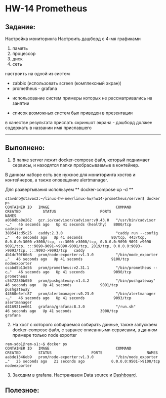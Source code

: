 # **HW-14 Prometheus** 

## **Задание:**
Настройка мониторинга
Настроить дашборд с 4-мя графиками
1) память
2) процессор
3) диск
4) сеть

настроить на одной из систем
- zabbix (использовать screen (комплексный экран))
- prometheus - grafana

* использование систем примеры которых не рассматривались на занятии
- список возможных систем был приведен в презентации

в качестве результата прислать скриншот экрана - дашборд должен содержать в названии имя приславшего

---

## **Выполнено:**


1. В папке server лежит docker-compose файл, который поднимает сервисы, и находятся папки пробрасываемые в контейнер.

В данном наборе есть все нужное для мониторинга хостов и контейнеров, а также оповещение alertmanager.

Для развертывания используем ** docker-compose up -d ** 

```
stavdnb@stavos2:~/linux-hw-new/linux-hw/hw14-prometheus/server$ docker ps
CONTAINER ID   IMAGE                              COMMAND                  CREATED          STATUS                    PORTS                                                                                                                                                                            NAMES
a068dba8e262   gcr.io/cadvisor/cadvisor:v0.43.0   "/usr/bin/cadvisor -…"   46 seconds ago   Up 41 seconds (healthy)   8080/tcp                                                                                                                                                                         cadvisor
380541cd5c25   caddy:2.3.0                        "caddy run --config …"   46 seconds ago   Up 41 seconds             80/tcp, 443/tcp, 0.0.0.0:3000->3000/tcp, :::3000->3000/tcp, 0.0.0.0:9090-9091->9090-9091/tcp, :::9090-9091->9090-9091/tcp, 2019/tcp, 0.0.0.0:9093->9093/tcp, :::9093->9093/tcp   caddy
4b1dc70f60e8   prom/node-exporter:v1.3.0          "/bin/node_exporter …"   46 seconds ago   Up 41 seconds             9100/tcp                                                                                                                                                                         nodeexporter
ccabd5b13e56   prom/prometheus:v2.31.1            "/bin/prometheus --c…"   46 seconds ago   Up 41 seconds             9090/tcp                                                                                                                                                                         prometheus
c5672280b050   prom/pushgateway:v1.4.2            "/bin/pushgateway"       46 seconds ago   Up 41 seconds             9091/tcp                                                                                                                                                                         pushgateway
44660e6efc87   prom/alertmanager:v0.23.0          "/bin/alertmanager -…"   46 seconds ago   Up 41 seconds             9093/tcp                                                                                                                                                                         alertmanager
d416921ee661   grafana/grafana:8.3.0              "/run.sh"                46 seconds ago   Up 41 seconds             3000/tcp                                                                                                                                                                         grafana
```

2. На хост с которого собираемся собирать данные, также запускаем docker-compose файл, с заранее описанными сервисами, в данном примере только node exporter
```
rem-sdo1@rem-s1:~$ docker ps
CONTAINER ID   IMAGE                              COMMAND                  CREATED        STATUS                  PORTS                    NAMES
aabde1346eb9   prom/node-exporter:v1.3.0          "/bin/node_exporter …"   25 seconds ago   21 seconds ago            0.0.0.0:9501->9100/tcp   nodeexporter

```

3. Заходим в grafana. Настраиваем Data source и [Dashboard](https://grafana.com/grafana/dashboards/12486).


## **Полезное:**

